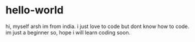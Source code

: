 # hello-world

hi, myself arsh 
im from india. i just love to code but dont know how to code.
im just a beginner so, hope i will learn coding soon.
